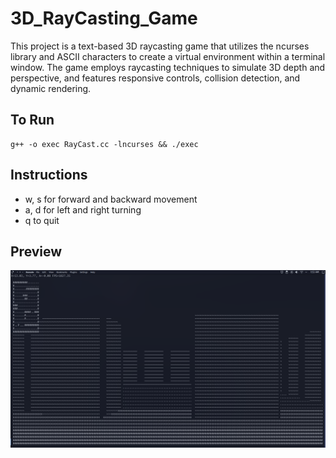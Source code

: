 # 3D_RayCasting_Game
This project is a text-based 3D raycasting game that utilizes the ncurses library and ASCII characters to create a virtual environment within a terminal window. The game employs raycasting techniques to simulate 3D depth and perspective, and features responsive controls, collision detection, and dynamic rendering. 
## To Run
```
g++ -o exec RayCast.cc -lncurses && ./exec
```
## Instructions
- w, s for forward and backward movement
- a, d for left and right turning
- q to quit

## Preview
![spawn1](RayCasting.png)
